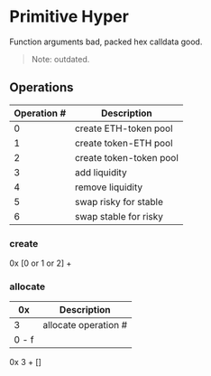 # Primitive Hyper

Function arguments bad, packed hex calldata good.

> Note: outdated.

## Operations

| Operation # | Description             |
| ----------- | ----------------------- |
| 0           | create ETH-token pool   |
| 1           | create token-ETH pool   |
| 2           | create token-token pool |
| 3           | add liquidity           |
| 4           | remove liquidity        |
| 5           | swap risky for stable   |
| 6           | swap stable for risky   |

### create

0x [0 or 1 or 2] +

### allocate

| 0x    | Description          |
| ----- | -------------------- |
| 3     | allocate operation # |
| 0 - f |

0x 3 + []

